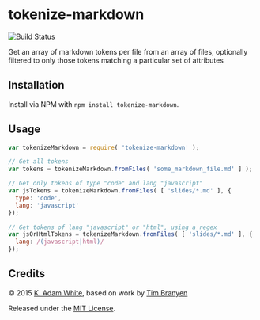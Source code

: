 # tokenize-markdown

[![Build Status](https://travis-ci.org/kadamwhite/tokenize-markdown.svg?branch=master)](https://travis-ci.org/kadamwhite/tokenize-markdown)

Get an array of markdown tokens per file from an array of files, optionally
filtered to only those tokens matching a particular set of attributes

## Installation

Install via NPM with `npm install tokenize-markdown`.

## Usage

```js
var tokenizeMarkdown = require( 'tokenize-markdown' );

// Get all tokens
var tokens = tokenizeMarkdown.fromFiles( 'some_markdown_file.md' ] );

// Get only tokens of type "code" and lang "javascript"
var jsTokens = tokenizeMarkdown.fromFiles( [ 'slides/*.md' ], {
  type: 'code',
  lang: 'javascript'
});

// Get tokens of lang "javascript" or "html", using a regex
var jsOrHtmlTokens = tokenizeMarkdown.fromFiles( [ 'slides/*.md' ], {
  lang: /(javascript|html)/
});
```

## Credits

&copy; 2015 [K. Adam White](https://github.com/kadamwhite), based on work by [Tim Branyen](https://github.com/tbranyen)

Released under the [MIT License](LICENSE).
